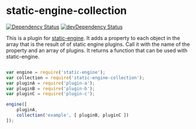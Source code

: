 # static-engine-collection

[![Dependency Status](https://david-dm.org/erickmerchant/static-engine-collection.svg?style=flat-square)](https://david-dm.org/erickmerchant/static-engine-collection) [![devDependency Status](https://david-dm.org/erickmerchant/static-engine-collection/dev-status.svg?style=flat-square)](https://david-dm.org/erickmerchant/static-engine-collection#info=devDependencies)

This is a plugin for [static-engine](https://github.com/erickmerchant/static-engine). It adds a property to each object in the array that is the result of of static engine plugins. Call it with the name of the property and an array of plugins. It returns a function that can be used with static-engine.

```javascript

var engine = require('static-engine');
var collection = require('static-engine-collection');
var pluginA = require('plugin-a');
var pluginB = require('plugin-b');
var pluginC = require('plugin-c');

engine([
    pluginA,
    collection('example', [ pluginB, pluginC ])
]);

```
